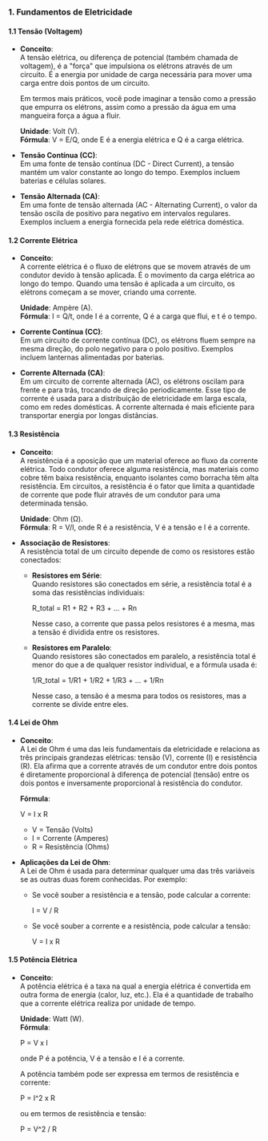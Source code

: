 ### **1. Fundamentos de Eletricidade**

#### **1.1 Tensão (Voltagem)**

- **Conceito**:  
  A tensão elétrica, ou diferença de potencial (também chamada de voltagem), é a "força" que impulsiona os elétrons através de um circuito. É a energia por unidade de carga necessária para mover uma carga entre dois pontos de um circuito.
  
  Em termos mais práticos, você pode imaginar a tensão como a pressão que empurra os elétrons, assim como a pressão da água em uma mangueira força a água a fluir.

  **Unidade**: Volt (V).  
  **Fórmula**: V = E/Q, onde E é a energia elétrica e Q é a carga elétrica.

- **Tensão Contínua (CC)**:  
  Em uma fonte de tensão contínua (DC - Direct Current), a tensão mantém um valor constante ao longo do tempo. Exemplos incluem baterias e células solares.

- **Tensão Alternada (CA)**:  
  Em uma fonte de tensão alternada (AC - Alternating Current), o valor da tensão oscila de positivo para negativo em intervalos regulares. Exemplos incluem a energia fornecida pela rede elétrica doméstica.

#### **1.2 Corrente Elétrica**

- **Conceito**:  
  A corrente elétrica é o fluxo de elétrons que se movem através de um condutor devido à tensão aplicada. É o movimento da carga elétrica ao longo do tempo. Quando uma tensão é aplicada a um circuito, os elétrons começam a se mover, criando uma corrente.

  **Unidade**: Ampère (A).  
  **Fórmula**: I = Q/t, onde I é a corrente, Q é a carga que flui, e t é o tempo.

- **Corrente Contínua (CC)**:  
  Em um circuito de corrente contínua (DC), os elétrons fluem sempre na mesma direção, do polo negativo para o polo positivo. Exemplos incluem lanternas alimentadas por baterias.

- **Corrente Alternada (CA)**:  
  Em um circuito de corrente alternada (AC), os elétrons oscilam para frente e para trás, trocando de direção periodicamente. Esse tipo de corrente é usada para a distribuição de eletricidade em larga escala, como em redes domésticas. A corrente alternada é mais eficiente para transportar energia por longas distâncias.

#### **1.3 Resistência**

- **Conceito**:  
  A resistência é a oposição que um material oferece ao fluxo da corrente elétrica. Todo condutor oferece alguma resistência, mas materiais como cobre têm baixa resistência, enquanto isolantes como borracha têm alta resistência. Em circuitos, a resistência é o fator que limita a quantidade de corrente que pode fluir através de um condutor para uma determinada tensão.

  **Unidade**: Ohm (Ω).  
  **Fórmula**: R = V/I, onde R é a resistência, V é a tensão e I é a corrente.

- **Associação de Resistores**:  
  A resistência total de um circuito depende de como os resistores estão conectados:

  - **Resistores em Série**:  
    Quando resistores são conectados em série, a resistência total é a soma das resistências individuais:
    
    R_total = R1 + R2 + R3 + ... + Rn
    
    Nesse caso, a corrente que passa pelos resistores é a mesma, mas a tensão é dividida entre os resistores.

  - **Resistores em Paralelo**:  
    Quando resistores são conectados em paralelo, a resistência total é menor do que a de qualquer resistor individual, e a fórmula usada é:
    
    1/R_total = 1/R1 + 1/R2 + 1/R3 + ... + 1/Rn
    
    Nesse caso, a tensão é a mesma para todos os resistores, mas a corrente se divide entre eles.

#### **1.4 Lei de Ohm**

- **Conceito**:  
  A Lei de Ohm é uma das leis fundamentais da eletricidade e relaciona as três principais grandezas elétricas: tensão (V), corrente (I) e resistência (R). Ela afirma que a corrente através de um condutor entre dois pontos é diretamente proporcional à diferença de potencial (tensão) entre os dois pontos e inversamente proporcional à resistência do condutor.

  **Fórmula**:  
  
  V = I x R
  
  - V = Tensão (Volts)
  - I = Corrente (Amperes)
  - R = Resistência (Ohms)

- **Aplicações da Lei de Ohm**:  
  A Lei de Ohm é usada para determinar qualquer uma das três variáveis se as outras duas forem conhecidas. Por exemplo:
  - Se você souber a resistência e a tensão, pode calcular a corrente:
    
    I = V / R
    
  - Se você souber a corrente e a resistência, pode calcular a tensão:
    
    V = I x R
    

#### **1.5 Potência Elétrica**

- **Conceito**:  
  A potência elétrica é a taxa na qual a energia elétrica é convertida em outra forma de energia (calor, luz, etc.). Ela é a quantidade de trabalho que a corrente elétrica realiza por unidade de tempo.

  **Unidade**: Watt (W).  
  **Fórmula**:  
  
  P = V x I
  
  onde P é a potência, V é a tensão e I é a corrente.  

  A potência também pode ser expressa em termos de resistência e corrente:
  
  P = I^2 x R
  
  ou em termos de resistência e tensão:
  
  P = V^2 / R
  
